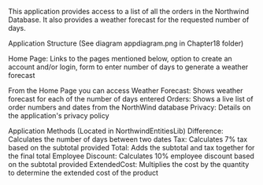 This application provides access to a list of all the orders in the Northwind Database. It also provides a weather forecast for the requested number of days. 

Application Structure (See diagram appdiagram.png in Chapter18 folder)

Home Page: Links to the pages mentioned below, option to create an account and/or login, form to enter number of days to generate a weather forecast

From the Home Page you can access
Weather Forecast: Shows weather forecast for each of the number of days entered
Orders: Shows a live list of order numbers and dates from the NorthWind database
Privacy: Details on the application's privacy policy

Application Methods (Located in NorthwindEntitiesLib)
Difference: Calculates the number of days between two dates
Tax: Calculates 7% tax based on the subtotal provided
Total: Adds the subtotal and tax together for the final total
Employee Discount: Calculates 10% employee discount based on the subtotal provided
ExtendedCost: Multiplies the cost by the quantity to determine the extended cost of the product